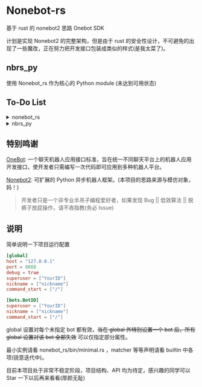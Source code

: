 # Nonebot-rs

基于 rust 的 nonebot2 思路 Onebot SDK

计划是实现 Nonebot2 的完整架构，但是由于 rust 的安全性设计，不可避免的出现了一些魔改，正在努力把开发接口包装成类似的样式(是我太菜了)。

## nbrs_py

使用 Nonebot_rs 作为核心的 Python module (未达到可用状态)

## To-Do List

<details><summary>nonebot_rs</summary>

- [ ] onebot 通讯方式
  - [ ] HTTP (无限期推迟)
  - [ ] 正向 WS (优先考虑)
  - [x] 反向 WS (使用 axum 实现)
- [x] Onebot v11 标准接口实现(使用 serde 实现)
  - [x] Event
  - [x] Message
  - [x] Api
- [x] Built-in Handler
  - [x] logger(tracing-subscriber)
  - [x] echo (基础应答功能)
  - [x] Rcnb (对话功能实现，目前写法还很丑陋···想办法打包中)
- [ ] built-in rules pre_matchers
- [ ] Nbconfig
  - [x] 基本设置
  - [x] bot 设置
  - [ ] Matcher 设置
  - [ ] 定时任务设置
- [ ] Message 构建 API 完善
- [x] 插件式 Matcher 实现
  - [x] prematcher
  - [x] rules
  - [x] handler
  - [x] aftermatcher
  - [ ] Matcher Api
  - [x] 临时 Matcher 实现对话
- [ ] 文档
- [ ] 定时任务插件
- [ ] 实现属性宏声明插件，便于二次开发
- [ ] 模块化分离各组件
- [ ] 使用 pyo3 搭建 nonebot-rs 版 Python 库(又绕回来了.jpg)

</details>

<details><summary>nbrs_py</summary>
Nothing yet.
</details>

## 特别鸣谢

[OneBot](https://github.com/botuniverse/onebot): 一个聊天机器人应用接口标准，旨在统一不同聊天平台上的机器人应用开发接口，使开发者只需编写一次代码即可应用到多种机器人平台。

[Nonebot2](https://github.com/nonebot/nonebot2): 可扩展的 Python 异步机器人框架。(本项目的思路来源与模仿对象，妈！)

> 开发者只是一个非专业半吊子编程爱好者，如果发现 Bug || 低效算法 || 脱裤子放屁操作，请不吝指教(务必 Issue)

## 说明

简单说明一下项目运行配置

```toml
[global]
host = "127.0.0.1"
port = 8088
debug = true
superuser = ["YourID"]
nickname = ["nickname"]
command_start = ["/"]

[bots.BotID]
superuser = ["YourID"]
nickname = ["nickname"]
command_start = ["/"]
```

global 设置对每个未指定 bot 都有效，~~当在 global 外特别设置一个 bot 后，所有 global 设置对该 bot 全部失效~~ 可以仅指定部分属性。

最小实例请看 nonebot_rs/bin/minimal.rs ，matcher 等等声明请看 builtin 中各项(锐意迭代中)。

目前本项目处于非常不稳定阶段，项目结构、API 均为待定，感兴趣的同学可以 Star 一下以后再来看看(厚颜无耻)